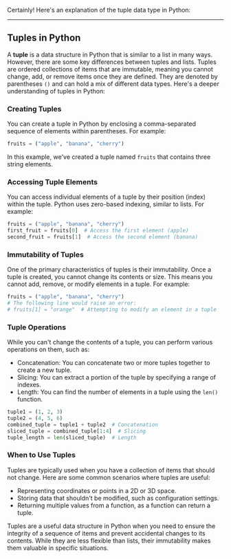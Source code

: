 Certainly! Here's an explanation of the tuple data type in Python:

---

## Tuples in Python

A **tuple** is a data structure in Python that is similar to a list in many ways. However, there are some key differences between tuples and lists. Tuples are ordered collections of items that are immutable, meaning you cannot change, add, or remove items once they are defined. They are denoted by parentheses `()` and can hold a mix of different data types. Here's a deeper understanding of tuples in Python:

### Creating Tuples

You can create a tuple in Python by enclosing a comma-separated sequence of elements within parentheses. For example:

```python
fruits = ("apple", "banana", "cherry")
```

In this example, we've created a tuple named `fruits` that contains three string elements.

### Accessing Tuple Elements

You can access individual elements of a tuple by their position (index) within the tuple. Python uses zero-based indexing, similar to lists. For example:

```python
fruits = ("apple", "banana", "cherry")
first_fruit = fruits[0]  # Access the first element (apple)
second_fruit = fruits[1]  # Access the second element (banana)
```

### Immutability of Tuples

One of the primary characteristics of tuples is their immutability. Once a tuple is created, you cannot change its contents or size. This means you cannot add, remove, or modify elements in a tuple. For example:

```python
fruits = ("apple", "banana", "cherry")
# The following line would raise an error:
# fruits[1] = "orange"  # Attempting to modify an element in a tuple
```

### Tuple Operations

While you can't change the contents of a tuple, you can perform various operations on them, such as:

- Concatenation: You can concatenate two or more tuples together to create a new tuple.
- Slicing: You can extract a portion of the tuple by specifying a range of indexes.
- Length: You can find the number of elements in a tuple using the `len()` function.

```python
tuple1 = (1, 2, 3)
tuple2 = (4, 5, 6)
combined_tuple = tuple1 + tuple2  # Concatenation
sliced_tuple = combined_tuple[1:4]  # Slicing
tuple_length = len(sliced_tuple)  # Length
```

### When to Use Tuples

Tuples are typically used when you have a collection of items that should not change. Here are some common scenarios where tuples are useful:

- Representing coordinates or points in a 2D or 3D space.
- Storing data that shouldn't be modified, such as configuration settings.
- Returning multiple values from a function, as a function can return a tuple.

Tuples are a useful data structure in Python when you need to ensure the integrity of a sequence of items and prevent accidental changes to its contents. While they are less flexible than lists, their immutability makes them valuable in specific situations.